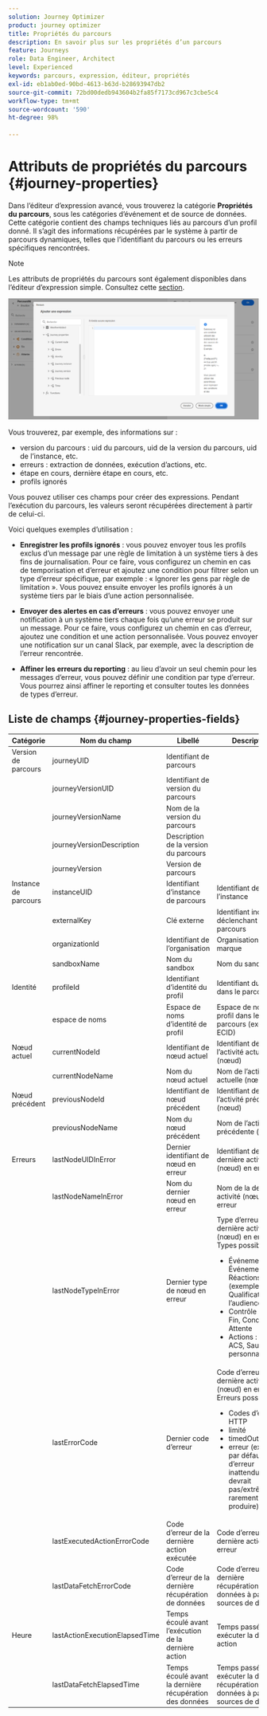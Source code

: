 ```yaml
---
solution: Journey Optimizer
product: journey optimizer
title: Propriétés du parcours
description: En savoir plus sur les propriétés d’un parcours
feature: Journeys
role: Data Engineer, Architect
level: Experienced
keywords: parcours, expression, éditeur, propriétés
exl-id: eb1ab0ed-90bd-4613-b63d-b28693947db2
source-git-commit: 72bd00dedb943604b2fa85f7173cd967c3cbe5c4
workflow-type: tm+mt
source-wordcount: '590'
ht-degree: 98%

---
```


# Attributs de propriétés du parcours {#journey-properties}

Dans l’éditeur d’expression avancé, vous trouverez la catégorie **Propriétés du parcours**, sous les catégories d’événement et de source de données. Cette catégorie contient des champs techniques liés au parcours d’un profil donné. Il s’agit des informations récupérées par le système à partir de parcours dynamiques, telles que l’identifiant du parcours ou les erreurs spécifiques rencontrées.

>[!NOTE]
>
>Les attributs de propriétés du parcours sont également disponibles dans l’éditeur d’expression simple. Consultez cette [section](../condition-activity.md#about_condition).

![](../assets/journey-properties.png)

Vous trouverez, par exemple, des informations sur :

* version du parcours : uid du parcours, uid de la version du parcours, uid de l’instance, etc.
* erreurs : extraction de données, exécution d’actions, etc.
* étape en cours, dernière étape en cours, etc.
* profils ignorés

Vous pouvez utiliser ces champs pour créer des expressions. Pendant l’exécution du parcours, les valeurs seront récupérées directement à partir de celui-ci.

Voici quelques exemples d’utilisation :

* **Enregistrer les profils ignorés** : vous pouvez envoyer tous les profils exclus d’un message par une règle de limitation à un système tiers à des fins de journalisation. Pour ce faire, vous configurez un chemin en cas de temporisation et d’erreur et ajoutez une condition pour filtrer selon un type d’erreur spécifique, par exemple : « Ignorer les gens par règle de limitation ». Vous pouvez ensuite envoyer les profils ignorés à un système tiers par le biais d’une action personnalisée.

* **Envoyer des alertes en cas d’erreurs** : vous pouvez envoyer une notification à un système tiers chaque fois qu’une erreur se produit sur un message. Pour ce faire, vous configurez un chemin en cas d’erreur, ajoutez une condition et une action personnalisée. Vous pouvez envoyer une notification sur un canal Slack, par exemple, avec la description de l’erreur rencontrée.

* **Affiner les erreurs du reporting** : au lieu d’avoir un seul chemin pour les messages d’erreur, vous pouvez définir une condition par type d’erreur. Vous pourrez ainsi affiner le reporting et consulter toutes les données de types d’erreur.

## Liste de champs {#journey-properties-fields}

| Catégorie | Nom du champ | Libellé | Description |
|---|---|---|------------|
| Version de parcours | journeyUID | Identifiant de parcours | |
| | journeyVersionUID | Identifiant de version du parcours | |
| | journeyVersionName | Nom de la version du parcours | |
| | journeyVersionDescription | Description de la version du parcours | |
| | journeyVersion | Version de parcours | |
| Instance de parcours | instanceUID | Identifiant d’instance de parcours | Identifiant de l’instance |
| | externalKey | Clé externe | Identifiant individuel déclenchant le parcours |
| | organizationId | Identifiant de l’organisation | Organisation de la marque |
| | sandboxName | Nom du sandbox | Nom du sandbox |
| Identité | profileId | Identifiant d’identité du profil | Identifiant du profil dans le parcours |
| | espace de noms | Espace de noms d’identité de profil | Espace de noms du profil dans le parcours (exemple : ECID) |
| Nœud actuel | currentNodeId | Identifiant de nœud actuel | Identifiant de l’activité actuelle (nœud) |
| | currentNodeName | Nom du nœud actuel | Nom de l’activité actuelle (nœud) |
| Nœud précédent | previousNodeId | Identifiant de nœud précédent | Identifiant de l’activité précédente (nœud) |
| | previousNodeName | Nom du nœud précédent | Nom de l’activité précédente (nœud) |
| Erreurs | lastNodeUIDInError | Dernier identifiant de nœud en erreur | Identifiant de la dernière activité (nœud) en erreur |
| | lastNodeNameInError | Nom du dernier nœud en erreur | Nom de la dernière activité (nœud) en erreur |
| | lastNodeTypeInError | Dernier type de nœud en erreur | Type d’erreur de la dernière activité (nœud) en erreur. Types possibles :<ul><li>Événements : Événements, Réactions, QS (exemple : Qualification de l’audience)</li><li>Contrôle de flux : Fin, Condition, Attente</li><li>Actions : Actions ACS, Saut, Action personnalisée</li></ul> |
| | lastErrorCode | Dernier code d’erreur | Code d’erreur de la dernière activité (nœud) en erreur. Erreurs possibles : <ul><li>Codes d’erreur HTTP</li><li>limité</li><li>timedOut</li><li>erreur (exemple : par défaut en cas d’erreur inattendue. Ne devrait pas/extrêmement rarement se produire)</li></ul> |
| | lastExecutedActionErrorCode | Code d’erreur de la dernière action exécutée | Code d’erreur de la dernière action en erreur |
| | lastDataFetchErrorCode | Code d’erreur de la dernière récupération de données | Code d’erreur de la dernière récupération de données à partir des sources de données |
| Heure | lastActionExecutionElapsedTime | Temps écoulé avant l’exécution de la dernière action | Temps passé à exécuter la dernière action |
| | lastDataFetchElapsedTime | Temps écoulé avant la dernière récupération des données | Temps passé à exécuter la dernière récupération de données à partir de sources de données |
